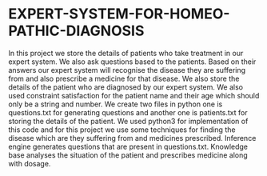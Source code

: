 # EXPERT-SYSTEM-FOR-HOMEO-PATHIC-DIAGNOSIS
In this project we store the details of patients who take treatment in our expert system. We also ask questions based to the patients. Based on their answers our expert system will recognise the disease they are suffering from and also prescribe a medicine for that disease. We also store the details of the patient who are diagnosed by our expert system. We also used constraint satisfaction for the patient name and their age which should only be a string and number. We create two files in python one is questions.txt for generating questions and another one is patients.txt for storing the details of the patient. We used python3 for implementation of this code and for this project we use some techniques for finding the disease which are they suffering from and medicines prescribed. Inference engine generates questions that are present in questions.txt. Knowledge base analyses the situation of the patient and prescribes medicine along with dosage.
